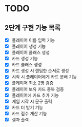# TODO

## 2단계 구현 기능 목록

- [x] 플레이어 이름 입력 기능 
- [x] 플레이어 생성 기능
- [x] 플레이어 클래스 생성  
- [x] 카드 생성 기능
- [x] 카드 클래스 생성
- [x] 카드 생성 시 랜덤한 순서로 생성
- [x] 시작 시 플레이어에게 카드 분배 기능
- [x] 플레이어 최소 2명 검증
- [x] 플레이어 보유 카드 중복 검증
- [x] 플레이어에 카드 추가 기능
- [x] 게임 시작 시 문구 출력
- [x] 카드 더 받기 기능
- [x] 카드 점수 계산 기능
- [x] 결과 출력